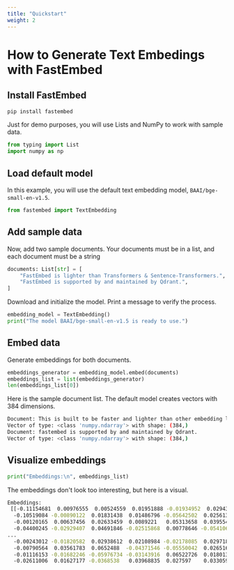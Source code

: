 ```yaml
---
title: "Quickstart" 
weight: 2
---
```


# How to Generate Text Embedings with FastEmbed

## Install FastEmbed
```python
pip install fastembed
```
Just for demo purposes, you will use Lists and NumPy to work with sample data.
```python
from typing import List
import numpy as np
```

## Load default model

In this example, you will use the default text embedding model, `BAAI/bge-small-en-v1.5`. 
```python
from fastembed import TextEmbedding
```

## Add sample data

Now, add two sample documents. Your documents must be in a list, and each document must be a string
```python
documents: List[str] = [
    "FastEmbed is lighter than Transformers & Sentence-Transformers.",
    "FastEmbed is supported by and maintained by Qdrant.",
]
```
Download and initialize the model. Print a message to verify the process.

```python
embedding_model = TextEmbedding()
print("The model BAAI/bge-small-en-v1.5 is ready to use.")
```
## Embed data

Generate embeddings for both documents. 
```python
embeddings_generator = embedding_model.embed(documents)
embeddings_list = list(embeddings_generator)
len(embeddings_list[0])  
```
Here is the sample document list. The default model creates vectors with 384 dimensions.

```bash
Document: This is built to be faster and lighter than other embedding libraries e.g. Transformers, Sentence-Transformers, etc.
Vector of type: <class 'numpy.ndarray'> with shape: (384,)
Document: fastembed is supported by and maintained by Qdrant.
Vector of type: <class 'numpy.ndarray'> with shape: (384,)
```

## Visualize embeddings
```python
print("Embeddings:\n", embeddings_list)
```
The embeddings don't look too interesting, but here is a visual.

```bash
Embeddings:
 [[-0.11154681  0.00976555  0.00524559  0.01951888 -0.01934952  0.02943449
  -0.10519084 -0.00890122  0.01831438  0.01486796 -0.05642502  0.02561352
  -0.00120165  0.00637456  0.02633459  0.0089221   0.05313658  0.03955453
  -0.04400245 -0.02929407  0.04691846 -0.02515868  0.00778646 -0.05410657
...
  -0.00243012 -0.01820582  0.02938612  0.02108984 -0.02178085  0.02971899
  -0.00790564  0.03561783  0.0652488  -0.04371546 -0.05550042  0.02651665
  -0.01116153 -0.01682246 -0.05976734 -0.03143916  0.06522726  0.01801389
  -0.02611006  0.01627177 -0.0368538   0.03968835  0.027597    0.03305927]]
```